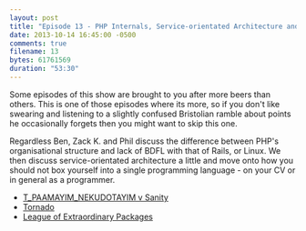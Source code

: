 ```yaml
---
layout: post
title: "Episode 13 - PHP Internals, Service-orientated Architecture and Language Wars"
date: 2013-10-14 16:45:00 -0500
comments: true
filename: 13
bytes: 61761569
duration: "53:30"
---
```


Some episodes of this show are brought to you after more beers than others. This is one of those episodes where its more, so if you don't like swearing and listening to a slightly confused Bristolian ramble about points he occasionally forgets then you might want to skip this one.

Regardless Ben, Zack K. and Phil discuss the difference between PHP's organisational structure and lack of BDFL with that of Rails, or Linux. We then discuss service-orientated architecture a little and move onto how you should not box yourself into a single programming language - on your CV or in general as a programmer.

* [T_PAAMAYIM_NEKUDOTAYIM v Sanity](http://philsturgeon.co.uk/blog/2013/09/t-paamayim-nekudotayim-v-sanity)
* [Tornado](http://www.tornadoweb.org/)
* [League of Extraordinary Packages](http://www.thephpleague.com/)